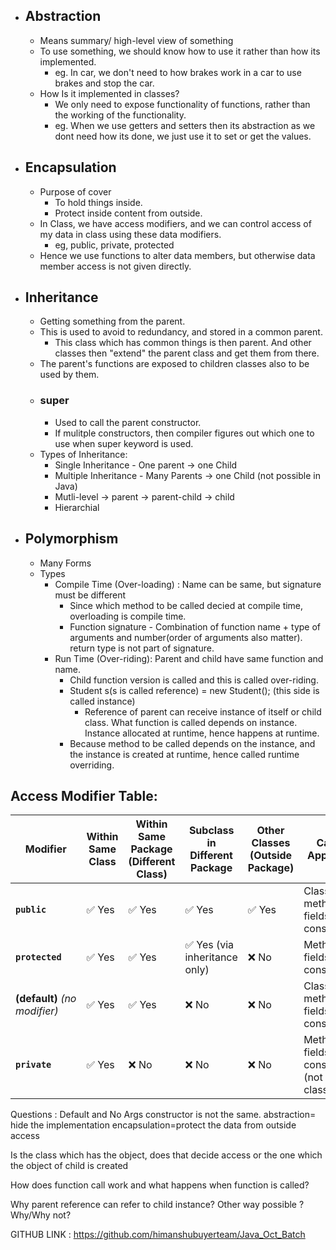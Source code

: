 - ## Abstraction
	- Means summary/ high-level view of something
	- To use something, we should know how to use it rather than how its implemented.
		- eg. In car, we don't need to how brakes work in a car to use brakes and stop the car.
	- How Is it implemented in classes?
		- We only need to expose functionality of functions, rather than the working of the functionality.
		- eg. When we use getters and setters then its abstraction as we dont need how its done, we just use it to set or get the values.
- ## Encapsulation
	- Purpose of cover 
		- To hold things inside.
		- Protect inside content from outside.
	- In Class, we have access modifiers, and we can control access of my data in class using these data modifiers.
		- eg, public, private, protected
	- Hence we use functions to alter data members, but otherwise data member access is not given directly.
- ## Inheritance
	- Getting something from the parent.
	- This is used to avoid to redundancy, and stored in a common parent.
		- This class which has common things is then parent. And other classes then "extend" the parent class and get them from there.
	- The parent's functions are exposed to children classes also to be used by them.
	- ### super
		- Used to call the parent constructor.
		- If mulitple constructors, then compiler figures out which one to use when super keyword is used.
	- Types of Inheritance:
		- Single Inheritance - One parent -> one Child
		- Multiple Inheritance - Many Parents -> one Child (not possible in Java)
		- Mutli-level -> parent -> parent-child -> child
		- Hierarchial
- ## Polymorphism
	- Many Forms
	- Types
		- Compile Time (Over-loading) : Name can be same, but signature must be different
			- Since which method to be called decied at compile time, overloading is compile time.
			- Function signature - Combination of function name + type of arguments and number(order of arguments also matter). return type is not part of signature.
		- Run Time (Over-riding): Parent and child have same function and name.
			- Child function version is called and this is called over-riding.
			- Student s(s is called reference) = new Student(); (this side is called instance)
				- Reference of parent can receive instance of itself or child class. What function is called depends on instance. Instance allocated at runtime, hence happens at runtime.
			- Because method to be called depends on the instance, and the instance is created at runtime, hence called runtime overriding.

## Access Modifier Table:

|**Modifier**|**Within Same Class**|**Within Same Package (Different Class)**|**Subclass in Different Package**|**Other Classes (Outside Package)**|**Can be Applied To**|
|---|---|---|---|---|---|
|**`public`**|✅ Yes|✅ Yes|✅ Yes|✅ Yes|Classes, methods, fields, constructors|
|**`protected`**|✅ Yes|✅ Yes|✅ Yes (via inheritance only)|❌ No|Methods, fields, constructors|
|**(default)** _(no modifier)_|✅ Yes|✅ Yes|❌ No|❌ No|Classes, methods, fields, constructors|
|**`private`**|✅ Yes|❌ No|❌ No|❌ No|Methods, fields, constructors (not classes)|

Questions : 
Default and No Args constructor is not the same.
abstraction= hide the implementation
encapsulation=protect the data from outside access

Is the class which has the object, does that decide access or the one which the object of child is created

How does function call work and what happens when function is called?

Why parent reference can refer to child instance? Other way possible ? Why/Why not?

GITHUB LINK : https://github.com/himanshubuyerteam/Java_Oct_Batch
